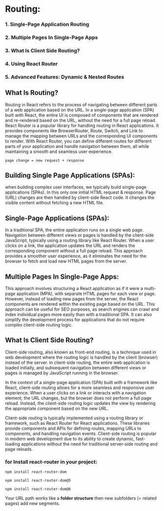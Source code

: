 # Routing:
### 1. Single-Page Application Routing
### 2. Multiple Pages In Single-Page Apps
### 3. What Is Client Side Routing?
### 4. Using React Router
### 5. Advanced Features: Dynamic & Nested Routes

## What Is Routing?
Routing in React refers to the process of navigating between different parts of a web application based on the URL. In a single-page application (SPA) built with React, the entire UI is composed of components that are rendered and re-rendered based on the URL, without the need for a full page reload. React Router is a popular library for handling routing in React applications. It provides components like BrowserRouter, Route, Switch, and Link to manage the mapping between URLs and the corresponding UI components to render. With React Router, you can define different routes for different parts of your application and handle navigation between them, all while maintaining a smooth and seamless user experience.

`page change = new request + response`

## Building Single Page Applications (SPAs):
when building complex user interfaces, we typically build single-page applications (SPAs). In this only one initial HTML request & response. Page (URL) changes are then handled by client-side React code. It changes the visible content without fetching a new HTML file.

## Single-Page Applications (SPAs):
In a traditional SPA, the entire application runs on a single web page. Navigation between different views or pages is handled by the client-side JavaScript, typically using a routing library like React Router. When a user clicks on a link, the application updates the URL and renders the corresponding component without a full page reload. This approach provides a smoother user experience, as it eliminates the need for the browser to fetch and load new HTML pages from the server.

## Multiple Pages In Single-Page Apps:
This approach involves structuring a React application as if it were a multi-page application (MPA), with separate HTML pages for each view or page. However, instead of loading new pages from the server, the React components are rendered within the existing page based on the URL. This approach can be useful for SEO purposes, as search engines can crawl and index individual pages more easily than with a traditional SPA. It can also simplify the development process for applications that do not require complex client-side routing logic.

## What Is Client Side Routing?
Client-side routing, also known as front-end routing, is a technique used in web development where the routing logic is handled by the client (browser) instead of the server. In client-side routing, the entire web application is loaded initially, and subsequent navigation between different views or pages is managed by JavaScript running in the browser.

In the context of a single-page application (SPA) built with a framework like React, client-side routing allows for a more seamless and responsive user experience. When a user clicks on a link or interacts with a navigation element, the URL changes, but the browser does not perform a full page reload. Instead, the client-side routing logic updates the view by rendering the appropriate component based on the new URL.

Client-side routing is typically implemented using a routing library or framework, such as React Router for React applications. These libraries provide components and APIs for defining routes, mapping URLs to components, and handling navigation events. Client-side routing is popular in modern web development due to its ability to create dynamic, fast-loading applications without the need for traditional server-side routing and page reloads.

### for Install react-router in your project:
`npm install react-router-dom`

`npm install react-router-dom@5`

`npm install react-router-dom@6`

Your URL path works like a **folder structure** then new subfolders (= related pages) add new segments.
